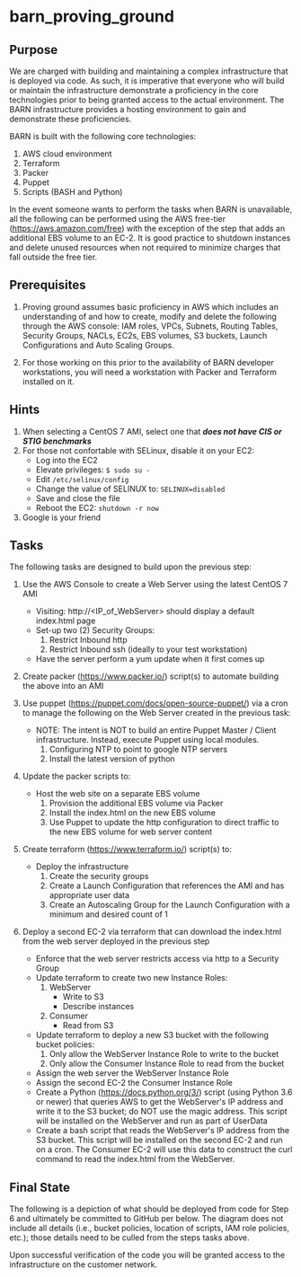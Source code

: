 # barn_proving_ground

## Purpose
We are charged with building and maintaining a complex infrastructure that is deployed via code.  As such, it is imperative that everyone who will build or maintain the infrastructure demonstrate a proficiency in the core technologies prior to being granted access to the actual environment.  The BARN infrastructure provides a hosting environment to gain and demonstrate these proficiencies.

BARN is built with the following core technologies:
1.  AWS cloud environment
2.  Terraform
3.  Packer
4.  Puppet
5.  Scripts (BASH and Python)

In the event someone wants to perform the tasks when BARN is unavailable, all the following can be performed using the AWS free-tier (https://aws.amazon.com/free) with the exception of the step that adds an additional EBS volume to an EC-2.  It is good practice to shutdown instances and delete unused resources when not required to minimize charges that fall outside the free tier.

## Prerequisites
1.  Proving ground assumes basic proficiency in AWS which includes an understanding of and how to create, modify and delete the following through the AWS console: IAM roles, VPCs, Subnets, Routing Tables, Security Groups, NACLs, EC2s, EBS volumes, S3 buckets, Launch Configurations and Auto Scaling Groups.

2.  For those working on this prior to the availability of BARN developer workstations, you will need a workstation with Packer and Terraform installed on it.

## Hints
1.  When selecting a CentOS 7 AMI, select one that ***does not have CIS or STIG benchmarks***
2.  For those not confortable with SELinux, disable it on your EC2:
    - Log into the EC2
    - Elevate privileges: `$ sudo su -`
    - Edit `/etc/selinux/config`
    - Change the value of SELINUX to: `SELINUX=disabled`
    - Save and close the file
    - Reboot the EC2: `shutdown -r now`
3.  Google is your friend

## Tasks
The following tasks are designed to build upon the previous step:

1.  Use the AWS Console to create a Web Server using the latest CentOS 7 AMI
    - Visiting: http://<IP_of_WebServer> should display a default index.html page
    - Set-up two (2) Security Groups:
      1.  Restrict Inbound http
      2.  Restrict Inbound ssh (ideally to your test workstation)
    - Have the server perform a yum update when it first comes up


2.  Create packer (https://www.packer.io/) script(s) to automate building the above into an AMI


3.  Use puppet (https://puppet.com/docs/open-source-puppet/) via a cron to manage the following on the Web Server created in the previous task:
    - NOTE: The intent is NOT to build an entire Puppet Master / Client infrastructure.  Instead, execute Puppet using local modules.
      1.  Configuring NTP to point to google NTP servers
      2.  Install the latest version of python


4.  Update the packer scripts to:
    - Host the web site on a separate EBS volume
      1.  Provision the additional EBS volume via Packer
      2.  Install the index.html on the new EBS volume
      3.  Use Puppet to update the http configuration to direct traffic to the new EBS volume for web server content


5.  Create terraform (https://www.terraform.io/) script(s) to:
    - Deploy the infrastructure
      1.  Create the security groups
      2.  Create a Launch Configuration that references the AMI and has appropriate user data
      3.  Create an Autoscaling Group for the Launch Configuration with a minimum and desired count of 1


6.  Deploy a second EC-2 via terraform that can download the index.html from the web server deployed in the previous step
    - Enforce that the web server restricts access via http to a Security Group
    - Update terraform to create two new Instance Roles:
      1.  WebServer
          - Write to S3
          - Describe instances
      2.  Consumer
          - Read from S3
    - Update terraform to deploy a new S3 bucket with the following bucket policies:
      1.  Only allow the WebServer Instance Role to write to the bucket
      2.  Only allow the Consumer Instance Role to read from the bucket
    - Assign the web server the WebServer Instance Role
    - Assign the second EC-2 the Consumer Instance Role
    - Create a Python (https://docs.python.org/3/) script (using Python 3.6 or newer) that queries AWS to get the WebServer's IP address and write it to the S3 bucket; do NOT use the magic address.  This script will be installed on the WebServer and run as part of UserData
    - Create a bash script that reads the WebServer's IP address from the S3 bucket.  This script will be installed on the second EC-2 and run on a cron.  The Consumer EC-2 will use this data to construct the curl command to read the index.html from the WebServer.

## Final State
The following is a depiction of what should be deployed from code for Step 6 and ultimately be committed to GitHub per below.  The diagram does not include all details (i.e., bucket policies, location of scripts, IAM role policies, etc.); those details need to be culled from the steps tasks above.

Upon successful verification of the code you will be granted access to the infrastructure on the customer network.
